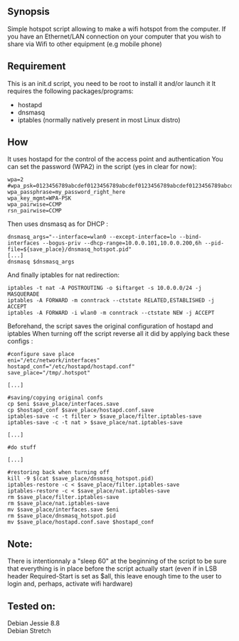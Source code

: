 ## Synopsis

Simple hotspot script allowing to make a wifi hotspot from the computer.
If you have an Ethernet/LAN connection on your computer that you wish to share
via Wifi to other equipment (e.g mobile phone)

## Requirement

This is an init.d script, you need to be root to install it and/or launch it
It requires the following packages/programs:

* hostapd
* dnsmasq
* iptables (normally natively present in most Linux distro)

## How

It uses hostapd for the control of the access point and authentication
You can set the password (WPA2) in the script (yes in clear for now):

```
wpa=2
#wpa_psk=0123456789abcdef0123456789abcdef0123456789abcdef0123456789abcdef
wpa_passphrase=my_password_right_here
wpa_key_mgmt=WPA-PSK
wpa_pairwise=CCMP
rsn_pairwise=CCMP

```

Then uses dnsmasq as for DHCP :
```
dnsmasq_args="--interface=wlan0 --except-interface=lo --bind-interfaces --bogus-priv --dhcp-range=10.0.0.101,10.0.0.200,6h --pid-file=${save_place}/dnsmasq_hotspot.pid"
[...]
dnsmasq $dnsmasq_args
```

And finally iptables for nat redirection:
```
iptables -t nat -A POSTROUTING -o $iftarget -s 10.0.0.0/24 -j MASQUERADE
iptables -A FORWARD -m conntrack --ctstate RELATED,ESTABLISHED -j ACCEPT
iptables -A FORWARD -i wlan0 -m conntrack --ctstate NEW -j ACCEPT
```

Beforehand, the script saves the original configuration of hostapd and iptables
When turning off the script reverse all it did by applying back these configs :
```
#configure save place
eni="/etc/network/interfaces"
hostapd_conf="/etc/hostapd/hostapd.conf"
save_place="/tmp/.hotspot"

[...]

#saving/copying original confs
cp $eni $save_place/interfaces.save
cp $hostapd_conf $save_place/hostapd.conf.save
iptables-save -c -t filter > $save_place/filter.iptables-save
iptables-save -c -t nat > $save_place/nat.iptables-save

[...]

#do stuff

[...]

#restoring back when turning off
kill -9 $(cat $save_place/dnsmasq_hotspot.pid)
iptables-restore -c < $save_place/filter.iptables-save
iptables-restore -c < $save_place/nat.iptables-save
rm $save_place/filter.iptables-save
rm $save_place/nat.iptables-save
mv $save_place/interfaces.save $eni
rm $save_place/dnsmasq_hotspot.pid
mv $save_place/hostapd.conf.save $hostapd_conf
```
## Note:

There is intentionnaly a "sleep 60" at the beginning of the script
to be sure that everything is in place before the script actually start
(even if in LSB header Required-Start is set as $all, this leave enough
time to the user to login and, perhaps, activate wifi hardware)

## Tested on:

Debian Jessie 8.8  
Debian Stretch
